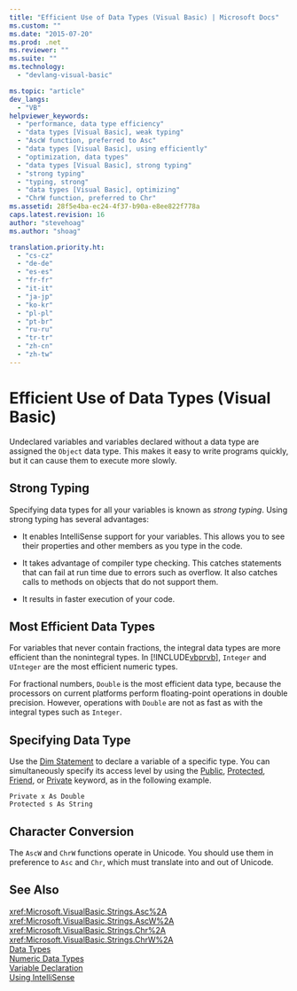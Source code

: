```yaml
---
title: "Efficient Use of Data Types (Visual Basic) | Microsoft Docs"
ms.custom: ""
ms.date: "2015-07-20"
ms.prod: .net
ms.reviewer: ""
ms.suite: ""
ms.technology: 
  - "devlang-visual-basic"

ms.topic: "article"
dev_langs: 
  - "VB"
helpviewer_keywords: 
  - "performance, data type efficiency"
  - "data types [Visual Basic], weak typing"
  - "AscW function, preferred to Asc"
  - "data types [Visual Basic], using efficiently"
  - "optimization, data types"
  - "data types [Visual Basic], strong typing"
  - "strong typing"
  - "typing, strong"
  - "data types [Visual Basic], optimizing"
  - "ChrW function, preferred to Chr"
ms.assetid: 28f5e4ba-ec24-4f37-b90a-e8ee822f778a
caps.latest.revision: 16
author: "stevehoag"
ms.author: "shoag"

translation.priority.ht: 
  - "cs-cz"
  - "de-de"
  - "es-es"
  - "fr-fr"
  - "it-it"
  - "ja-jp"
  - "ko-kr"
  - "pl-pl"
  - "pt-br"
  - "ru-ru"
  - "tr-tr"
  - "zh-cn"
  - "zh-tw"
---
```

# Efficient Use of Data Types (Visual Basic)
Undeclared variables and variables declared without a data type are assigned the `Object` data type. This makes it easy to write programs quickly, but it can cause them to execute more slowly.  
  
## Strong Typing  
 Specifying data types for all your variables is known as *strong typing*. Using strong typing has several advantages:  
  
-   It enables IntelliSense support for your variables. This allows you to see their properties and other members as you type in the code.  
  
-   It takes advantage of compiler type checking. This catches statements that can fail at run time due to errors such as overflow. It also catches calls to methods on objects that do not support them.  
  
-   It results in faster execution of your code.  
  
## Most Efficient Data Types  
 For variables that never contain fractions, the integral data types are more efficient than the nonintegral types. In [!INCLUDE[vbprvb](../../../../csharp/programming-guide/concepts/linq/includes/vbprvb_md.md)], `Integer` and `UInteger` are the most efficient numeric types.  
  
 For fractional numbers, `Double` is the most efficient data type, because the processors on current platforms perform floating-point operations in double precision. However, operations with `Double` are not as fast as with the integral types such as `Integer`.  
  
## Specifying Data Type  
 Use the [Dim Statement](../../../../visual-basic/language-reference/statements/dim-statement.md) to declare a variable of a specific type. You can simultaneously specify its access level by using the [Public](../../../../visual-basic/language-reference/modifiers/public.md), [Protected](../../../../visual-basic/language-reference/modifiers/protected.md), [Friend](../../../../visual-basic/language-reference/modifiers/friend.md), or [Private](../../../../visual-basic/language-reference/modifiers/private.md) keyword, as in the following example.  
  
```  
Private x As Double  
Protected s As String  
```  
  
## Character Conversion  
 The `AscW` and `ChrW` functions operate in Unicode. You should use them in preference to `Asc` and `Chr`, which must translate into and out of Unicode.  
  
## See Also  
 <xref:Microsoft.VisualBasic.Strings.Asc%2A>   
 <xref:Microsoft.VisualBasic.Strings.AscW%2A>   
 <xref:Microsoft.VisualBasic.Strings.Chr%2A>   
 <xref:Microsoft.VisualBasic.Strings.ChrW%2A>   
 [Data Types](../../../../visual-basic/programming-guide/language-features/data-types/index.md)   
 [Numeric Data Types](../../../../visual-basic/programming-guide/language-features/data-types/numeric-data-types.md)   
 [Variable Declaration](../../../../visual-basic/programming-guide/language-features/variables/variable-declaration.md)   
 [Using IntelliSense](https://docs.microsoft.com/visualstudio/ide/using-intellisense)